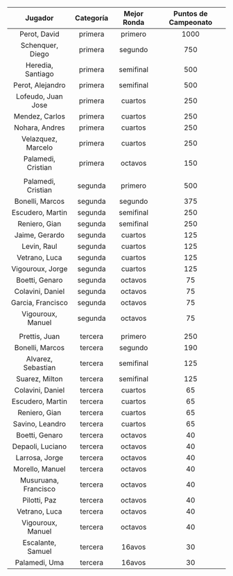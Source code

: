 |       Jugador        |  Categoría  |  Mejor Ronda  |  Puntos de Campeonato  |
|:--------------------:|:-----------:|:-------------:|:----------------------:|
|     Perot, David     |   primera   |    primero    |          1000          |
|   Schenquer, Diego   |   primera   |    segundo    |          750           |
|  Heredia, Santiago   |   primera   |   semifinal   |          500           |
|   Perot, Alejandro   |   primera   |   semifinal   |          500           |
|  Lofeudo, Juan Jose  |   primera   |    cuartos    |          250           |
|    Mendez, Carlos    |   primera   |    cuartos    |          250           |
|    Nohara, Andres    |   primera   |    cuartos    |          250           |
|  Velazquez, Marcelo  |   primera   |    cuartos    |          250           |
|  Palamedi, Cristian  |   primera   |    octavos    |          150           |
|                      |             |               |                        |
|  Palamedi, Cristian  |   segunda   |    primero    |          500           |
|   Bonelli, Marcos    |   segunda   |    segundo    |          375           |
|   Escudero, Martin   |   segunda   |   semifinal   |          250           |
|    Reniero, Gian     |   segunda   |   semifinal   |          250           |
|    Jaime, Gerardo    |   segunda   |    cuartos    |          125           |
|     Levin, Raul      |   segunda   |    cuartos    |          125           |
|    Vetrano, Luca     |   segunda   |    cuartos    |          125           |
|   Vigouroux, Jorge   |   segunda   |    cuartos    |          125           |
|    Boetti, Genaro    |   segunda   |    octavos    |           75           |
|   Colavini, Daniel   |   segunda   |    octavos    |           75           |
|  Garcia, Francisco   |   segunda   |    octavos    |           75           |
|  Vigouroux, Manuel   |   segunda   |    octavos    |           75           |
|                      |             |               |                        |
|    Prettis, Juan     |   tercera   |    primero    |          250           |
|   Bonelli, Marcos    |   tercera   |    segundo    |          190           |
|  Alvarez, Sebastian  |   tercera   |   semifinal   |          125           |
|    Suarez, Milton    |   tercera   |   semifinal   |          125           |
|   Colavini, Daniel   |   tercera   |    cuartos    |           65           |
|   Escudero, Martin   |   tercera   |    cuartos    |           65           |
|    Reniero, Gian     |   tercera   |    cuartos    |           65           |
|   Savino, Leandro    |   tercera   |    cuartos    |           65           |
|    Boetti, Genaro    |   tercera   |    octavos    |           40           |
|   Depaoli, Luciano   |   tercera   |    octavos    |           40           |
|    Larrosa, Jorge    |   tercera   |    octavos    |           40           |
|   Morello, Manuel    |   tercera   |    octavos    |           40           |
| Musuruana, Francisco |   tercera   |    octavos    |           40           |
|     Pilotti, Paz     |   tercera   |    octavos    |           40           |
|    Vetrano, Luca     |   tercera   |    octavos    |           40           |
|  Vigouroux, Manuel   |   tercera   |    octavos    |           40           |
|  Escalante, Samuel   |   tercera   |    16avos     |           30           |
|    Palamedi, Uma     |   tercera   |    16avos     |           30           |